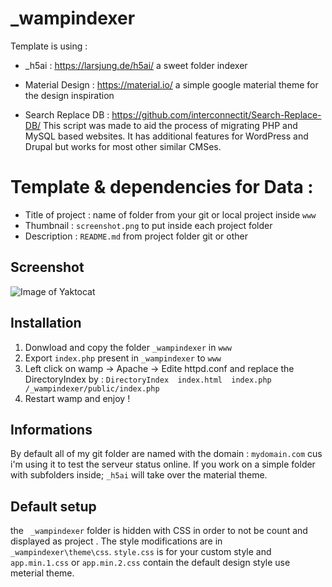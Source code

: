 # _wampindexer
Template is using :
- _h5ai : https://larsjung.de/h5ai/ 
a sweet folder indexer 

- Material Design : https://material.io/ 
a simple google material theme for the design inspiration

- Search Replace DB : https://github.com/interconnectit/Search-Replace-DB/
This script was made to aid the process of migrating PHP and MySQL based websites. It has additional features for WordPress and Drupal but works for most other similar CMSes.

# Template & dependencies for Data :
- Title of project : name of folder from your git or local project inside `www`
- Thumbnail : `screenshot.png` to put inside each project folder
- Description : `README.md` from project folder git or other

## Screenshot
![Image of Yaktocat](http://goomie.fr/img/screen.png)

## Installation
1. Donwload and copy the folder `_wampindexer` in `www`
2. Export `index.php` present in `_wampindexer` to `www`
3. Left click on wamp -> Apache -> Edite httpd.conf and replace the DirectoryIndex by :
`DirectoryIndex  index.html  index.php  /_wampindexer/public/index.php`
4. Restart wamp and enjoy !

## Informations
By default all of my git folder are named with the domain : `mydomain.com` cus i'm using it to test the serveur status online.
If you work on a simple folder with subfolders inside; `_h5ai` will take over the material theme.

## Default setup
the ` _wampindexer` folder is hidden with CSS in order to not be count and displayed as project .
The style modifications are in `_wampindexer\theme\css`.
`style.css` is for your custom style and `app.min.1.css` or `app.min.2.css` contain the default design style use meterial theme.
